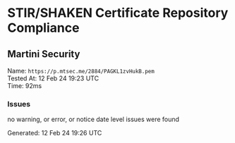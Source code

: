 # STIR/SHAKEN Certificate Repository Compliance

## Martini Security

Name: `https://p.mtsec.me/2884/PAGKL1zvHukB.pem`\
Tested At: 12 Feb 24 19:23 UTC\
Time: 92ms

### Issues

no warning, or error, or notice date level issues were found

Generated: 12 Feb 24 19:26 UTC